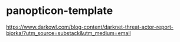 # panopticon-template

https://www.darkowl.com/blog-content/darknet-threat-actor-report-bjorka/?utm_source=substack&utm_medium=email
